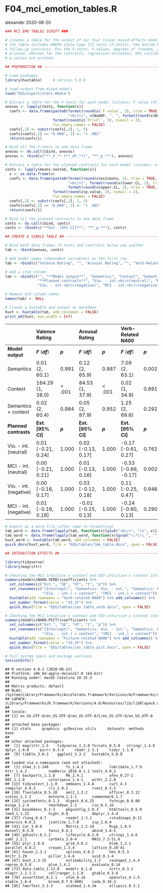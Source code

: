 F04\_mci\_emotion\_tables.R
================
alexander
2020-08-20

``` r
### MCI EMO TABLES SCRIPT ###

# Creates a table for the output of our four linear mixed-effects models. The upper half of
# the table includes ANOVA-style type III tests (F-tests), the bottom half contains planned
# follow-up contrasts. For the F-tests, F-values, degrees of freedom, and p-values are
# printed, whereas for the contrasts, regression estimates, 95% confidence intervals, and
# p-values are printed.

## PREPARATION ## ---------------------------------------------------------------------------------

# Load packages
library(huxtable)     # version 5.0.0

# Load output from mixed models
load("EEG/export/stats.RData")

# Extract a table for the F tests for each model (columns: F value (df), p-value)
anovas <- lapply(tests, function(x){
  coefs <- data.frame(paste0(format(round(x$`F value`, 2), trim = TRUE, nsmall = 2),
                             "<br/>(", x$NumDF, ", ", format(round(x$DenDF, 1), trim = TRUE, nsmall = 1), ")"),
                      format(round(x$`Pr(>F)`, 3), nsmall = 3),
                      fix.empty.names = FALSE)
  coefs[,2] <- substr(coefs[,2], 1, 5)
  coefs[coefs[,2] == "0.000", 2] <- "< .001"
  return(coefs)})

# Bind all the F-tests to one data frame
anovas <- do.call(cbind, anovas)
anovas <- rbind(c("**_F_** (**_df_**)", "**_p_**"), anovas)

# Extract a table for the planned contrasts for each model (columns: estimate [CI], p-value)
conts <- lapply(means.nested, function(x){
  x <- as.data.frame(x)
  coefs <- data.frame(paste0(format(round(x$estimate, 2), trim = TRUE, nsmall = 2),
                             "<br/>[", format(round(x$lower.CL, 2), trim = TRUE, nsmall = 2), ", ",
                             format(round(x$upper.CL, 2), trim = TRUE, nsmall = 2), "]"),
                      format(round(x$p.value, 3), nsmall = 3),
                      fix.empty.names = FALSE)
  coefs[,2] <- substr(coefs[,2], 1, 5)
  coefs[coefs[,2] == "0.000", 2] <- "< .001"
  return(coefs)})

# Bind all the planned contrasts to one data frame
conts <- do.call(cbind, conts)
conts <- rbind(c("**Est. [95% CI]**", "**_p_**"), conts)

## CREATE A SINGLE TABLE ## -----------------------------------------------------------------------

# Bind both data frames (F-tests and contrats) below one another
tab <- rbind(anovas, conts)

# Add model names (dependent variables) as the first row
tab <- rbind(c("Valence Rating", "", "Arousal Rating", "", "Verb-Related N400", "", "Picture-Related N400", ""), tab)

# Add a stub column
tab <- cbind(c("", "**Model output**", "Semantics", "Context", "Semantics × context",
               "**Planned contrasts**", "Vio. - int.<br/>(neutral)", "MCI - int.<br/>(neutral)",
               "Vio. - int.<br/>(negative)", "MCI - int.<br/>(negative)"), tab)

# Remove old column names
names(tab) <- NULL

# Create a huxtable and output as markdown
huxt <- huxtable(tab, add_colnames = FALSE)
print_md(huxt, max_width = Inf)
```

|                            | Valence Rating           |         | Arousal Rating             |         | Verb-Related N400           |         | Picture-Related N400       |         |
| -------------------------- | :----------------------- | ------- | :------------------------- | ------- | :-------------------------- | ------- | :------------------------- | ------- |
| **Model output**           | ***F*** (***df***)       | ***p*** | ***F*** (***df***)         | ***p*** | ***F*** (***df***)          | ***p*** | ***F*** (***df***)         | ***p*** |
| Semantics                  | 0.01<br/>(2, 60.1)       | 0.991   | 0.12<br/>(2, 65.9)         | 0.887   | 7.09<br/>(2, 63.1)          | 0.002   | 0.73<br/>(2, 37.0)         | 0.490   |
| Context                    | 164.29<br/>(1, 38.0)     | \< .001 | 84.53<br/>(1, 37.9)        | \< .001 | 0.02<br/>(1, 34.9)          | 0.891   | 0.01<br/>(1, 44.1)         | 0.943   |
| Semantics × context        | 0.02<br/>(2, 60.4)       | 0.984   | 0.05<br/>(2, 87.9)         | 0.952   | 1.25<br/>(2, 69.6)          | 0.292   | 3.89<br/>(2, 52.1)         | 0.027   |
| **Planned contrasts**      | **Est. \[95% CI\]**      | ***p*** | **Est. \[95% CI\]**        | ***p*** | **Est. \[95% CI\]**         | ***p*** | **Est. \[95% CI\]**        | ***p*** |
| Vio. - int.<br/>(neutral)  | 0.01<br/>\[-0.21, 0.24\] | 1.000   | 0.02<br/>\[-0.13, 0.17\]   | 1.000   | \-0.17<br/>\[-0.61, 0.27\]  | 0.762   | \-0.04<br/>\[-0.42, 0.35\] | 1.000   |
| MCI - int.<br/>(neutral)   | 0.00<br/>\[-0.21, 0.21\] | 1.000   | 0.01<br/>\[-0.13, 0.16\]   | 1.000   | \-0.53<br/>\[-0.89, -0.17\] | 0.002   | \-0.41<br/>\[-0.81, 0.00\] | 0.049   |
| Vio. - int.<br/>(negative) | 0.00<br/>\[-0.16, 0.17\] | 1.000   | 0.03<br/>\[-0.12, 0.18\]   | 1.000   | 0.11<br/>\[-0.25, 0.47\]    | 0.946   | 0.18<br/>\[-0.23, 0.59\]   | 0.620   |
| MCI - int.<br/>(negative)  | 0.01<br/>\[-0.16, 0.18\] | 1.000   | \-0.01<br/>\[-0.15, 0.13\] | 1.000   | \-0.24<br/>\[-0.60, 0.13\]  | 0.290   | 0.16<br/>\[-0.23, 0.56\]   | 0.678   |

``` r
# Export as a word file (after some re-formatting)
tab_word <- data.frame(lapply(tab, function(x){gsub("<br/>", "\n", x)}))
tab_word <- data.frame(lapply(tab_word, function(x){gsub("\\*|\\_", "", x)}))
huxt_word <- huxtable(tab_word, add_colnames = FALSE)
quick_docx(huxt_word, file = "EEG/tables/lmm_table.docx", open = FALSE)

## INTERACTION EFFECTS ## -------------------------------------------------------------------------

library(tidyverse)
library(magrittr)

# Checking the MCI-intuitive x context and SEV-intuitive x context interactions separetely (verb)
summary(models$N400.VERB)$coefficients %>%
  set_colnames(c("Est.", "SE", "df", "t", "p")) %>%
  set_rownames(c("(Intercept)", "Semantics: Vio. - int.", "Semantics: MCI - int", "Context",
                 "(Vio. - int.) × context", "(MCI - int.) × context")) %>%
  huxtable(add_rownames = "Verb-related N400") %>% add_colnames() %>%
  set_number_format(value = "%3.3f") %>%
  quick_docx(file = "EEG/tables/ias_table_verb.docx", open = FALSE)

# Checking the MCI-intuitive x context and SEV-intuitive x context interactions separetely (verb)
summary(models$N400.PICT)$coefficients %>%
  set_colnames(c("Est.", "SE", "df", "t", "p")) %>%
  set_rownames(c("(Intercept)", "Semantics: Vio. - int.", "Semantics: MCI - int", "Context",
                 "(Vio. - int.) × context", "(MCI - int.) × context")) %>%
  huxtable(add_rownames = "Picture-related N400") %>% add_colnames() %>%
  set_number_format(value = "%3.3f") %>%
  quick_docx(file = "EEG/tables/ias_table_pict.docx", open = FALSE)
```

``` r
# Full system specs and package versions
sessionInfo()
```

    ## R version 4.0.2 (2020-06-22)
    ## Platform: x86_64-apple-darwin17.0 (64-bit)
    ## Running under: macOS Catalina 10.15.5
    ## 
    ## Matrix products: default
    ## BLAS:   /System/Library/Frameworks/Accelerate.framework/Versions/A/Frameworks/vecLib.framework/Versions/A/libBLAS.dylib
    ## LAPACK: /Library/Frameworks/R.framework/Versions/4.0/Resources/lib/libRlapack.dylib
    ## 
    ## locale:
    ## [1] en_US.UTF-8/en_US.UTF-8/en_US.UTF-8/C/en_US.UTF-8/en_US.UTF-8
    ## 
    ## attached base packages:
    ## [1] stats     graphics  grDevices utils     datasets  methods   base     
    ## 
    ## other attached packages:
    ##  [1] magrittr_1.5    tidyverse_1.3.0 forcats_0.5.0   stringr_1.4.0   dplyr_1.0.0     purrr_0.3.4     readr_1.3.1     tidyr_1.1.0    
    ##  [9] tibble_3.0.3    ggplot2_3.3.2   huxtable_5.0.0 
    ## 
    ## loaded via a namespace (and not attached):
    ##  [1] nlme_3.1-148        fs_1.4.2            lubridate_1.7.9     httr_1.4.2          numDeriv_2016.8-1.1 tools_4.0.2        
    ##  [7] backports_1.1.8     R6_2.4.1            afex_0.27-2         DBI_1.1.0           colorspace_1.4-1    withr_2.2.0        
    ## [13] tidyselect_1.1.0    emmeans_1.4.8       curl_4.3            compiler_4.0.2      cli_2.0.2           rvest_0.3.5        
    ## [19] flextable_0.5.10    xml2_1.3.2          officer_0.3.12      scales_1.1.1        mvtnorm_1.1-1       commonmark_1.7     
    ## [25] systemfonts_0.2.3   digest_0.6.25       foreign_0.8-80      minqa_1.2.4         rmarkdown_2.3       rio_0.5.16         
    ## [31] base64enc_0.1-3     pkgconfig_2.0.3     htmltools_0.5.0     lme4_1.1-23         highr_0.8           dbplyr_1.4.4       
    ## [37] rlang_0.4.7         readxl_1.3.1        rstudioapi_0.11     generics_0.0.2      jsonlite_1.7.0      zip_2.0.4          
    ## [43] car_3.0-8           Matrix_1.2-18       Rcpp_1.0.5          munsell_0.5.0       fansi_0.4.1         abind_1.4-5        
    ## [49] gdtools_0.2.2       lifecycle_0.2.0     stringi_1.4.6       yaml_2.2.1          carData_3.0-4       MASS_7.3-51.6      
    ## [55] plyr_1.8.6          grid_4.0.2          blob_1.2.1          parallel_4.0.2      crayon_1.3.4        lattice_0.20-41    
    ## [61] haven_2.3.1         splines_4.0.2       hms_0.5.3           knitr_1.29          pillar_1.4.6        uuid_0.1-4         
    ## [67] boot_1.3-25         estimability_1.3    reshape2_1.4.4      reprex_0.3.0        glue_1.4.1          evaluate_0.14      
    ## [73] data.table_1.13.0   modelr_0.1.8        vctrs_0.3.2         nloptr_1.2.2.2      cellranger_1.1.0    gtable_0.3.0       
    ## [79] assertthat_0.2.1    xfun_0.16           openxlsx_4.1.5      xtable_1.8-4        broom_0.7.0.9001    coda_0.19-3        
    ## [85] lmerTest_3.1-2      statmod_1.4.34      ellipsis_0.3.1
